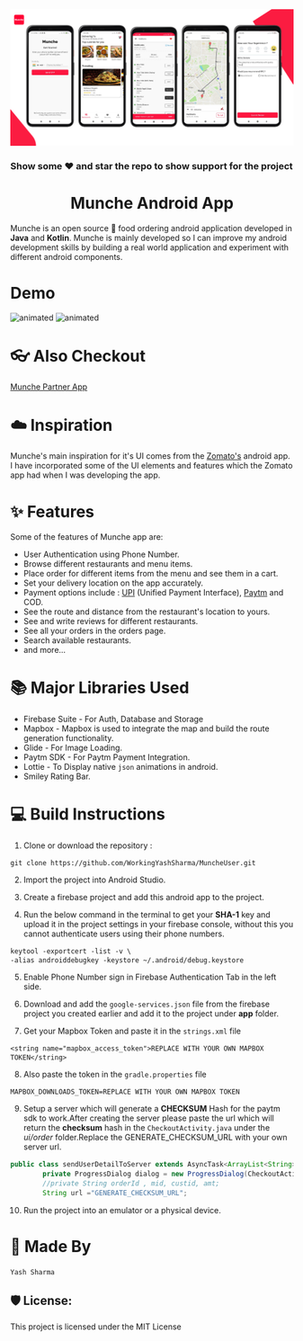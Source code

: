 <img src="https://github.com/WorkingYashSharma/MuncheUser/blob/main/assets/Cover_Image.png">

### Show some ❤️ and star the repo to show support for the project

<h1 align="center"> Munche Android App </h1>

Munche is an open source 🍔 food ordering android application developed in **Java** and **Kotlin**. Munche is mainly developed so I can improve my android development skills by building a real world application and experiment with different android components.

# Demo

<p align="left">
  <img src="https://raw.githubusercontent.com/AdityaV025/Munche/master/assets/demo.gif?token=AJM5NN5DLJJTWLG73J3NNP3A53LJE" alt="animated" width = 37%/>
  <img src="https://raw.githubusercontent.com/AdityaV025/Munche/master/assets/demo2.gif?token=AJM5NN22BOVODRNRDUDQVUTA53LTS" alt="animated"
  width = 37% />
</p>

# 👓 Also Checkout

<a href="https://github.com/WorkingYashSharma/MunchePartner">Munche Partner App</a>

# ☁️ Inspiration

Munche's main inspiration for it's UI comes from the <a href="https://play.google.com/store/apps/details?id=com.application.zomato&hl=en_IN&gl=US">Zomato's</a> android app. I have incorporated some of the UI elements and features which the Zomato app had when I was developing the app.

# ✨ Features

Some of the features of Munche app are:

- User Authentication using Phone Number.
- Browse different restaurants and menu items.
- Place order for different items from the menu and see them in a cart.
- Set your delivery location on the app accurately.
- Payment options include : <a href="https://www.npci.org.in/what-we-do/upi/product-overview">UPI</a> (Unified Payment Interface), <a href="https://developer.paytm.com/docs/v1/android-sdk/">Paytm</a> and COD.
- See the route and distance from the restaurant's location to yours.
- See and write reviews for different restaurants.
- See all your orders in the orders page.
- Search available restaurants.
- and more...

# 📚 Major Libraries Used

- Firebase Suite - For Auth, Database and Storage
- Mapbox - Mapbox is used to integrate the map and build the route generation functionality.
- Glide - For Image Loading.
- Paytm SDK - For Paytm Payment Integration.
- Lottie - To Display native `json` animations in android.
- Smiley Rating Bar.

# 💻 Build Instructions

1. Clone or download the repository :

```shell
git clone https://github.com/WorkingYashSharma/MuncheUser.git
```

2. Import the project into Android Studio.

3. Create a firebase project and add this android app to the project.

4. Run the below command in the terminal to get your **SHA-1** key and upload it in the project settings in your firebase console, without this you cannot authenticate users using their phone numbers.

```shell
keytool -exportcert -list -v \
-alias androiddebugkey -keystore ~/.android/debug.keystore
```

5. Enable Phone Number sign in Firebase Authentication Tab in the left side.

6. Download and add the `google-services.json` file from the firebase project you created earlier and add it to the project under **app** folder.

7. Get your Mapbox Token and paste it in the `strings.xml` file

```
<string name="mapbox_access_token">REPLACE WITH YOUR OWN MAPBOX TOKEN</string>
```

8. Also paste the token in the `gradle.properties` file

```
MAPBOX_DOWNLOADS_TOKEN=REPLACE WITH YOUR OWN MAPBOX TOKEN
```

9. Setup a server which will generate a **CHECKSUM** Hash for the paytm sdk to work.After creating the server please paste the url which will return the **checksum** hash in the `CheckoutActivity.java` under the *ui/order* folder.Replace the GENERATE_CHECKSUM_URL with your own server url.

```java
public class sendUserDetailToServer extends AsyncTask<ArrayList<String>, Void, String> {
        private ProgressDialog dialog = new ProgressDialog(CheckoutActivity.this);
        //private String orderId , mid, custid, amt;
        String url ="GENERATE_CHECKSUM_URL";
```

10. Run the project into an emulator or a physical device.

# 👨 Made By

`Yash Sharma`

<h2>🛡️ License:</h2>

This project is licensed under the MIT License
